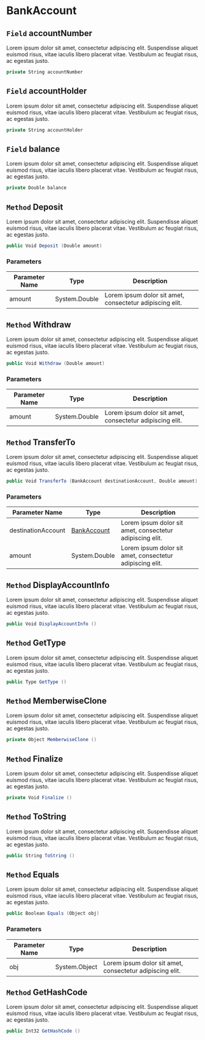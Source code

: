 # BankAccount

## `Field` accountNumber
Lorem ipsum dolor sit amet, consectetur adipiscing elit. Suspendisse aliquet euismod risus, vitae iaculis libero placerat vitae. Vestibulum ac feugiat risus, ac egestas justo. 
```csharp
private String accountNumber
```
## `Field` accountHolder
Lorem ipsum dolor sit amet, consectetur adipiscing elit. Suspendisse aliquet euismod risus, vitae iaculis libero placerat vitae. Vestibulum ac feugiat risus, ac egestas justo. 
```csharp
private String accountHolder
```
## `Field` balance
Lorem ipsum dolor sit amet, consectetur adipiscing elit. Suspendisse aliquet euismod risus, vitae iaculis libero placerat vitae. Vestibulum ac feugiat risus, ac egestas justo. 
```csharp
private Double balance
```
## `Method` Deposit
Lorem ipsum dolor sit amet, consectetur adipiscing elit. Suspendisse aliquet euismod risus, vitae iaculis libero placerat vitae. Vestibulum ac feugiat risus, ac egestas justo. 
```csharp
public Void Deposit (Double amount)
```
### Parameters
| Parameter Name  | Type      | Description                            |
|------------------|-----------|----------------------------------------|
|amount | System.Double | Lorem ipsum dolor sit amet, consectetur adipiscing elit. |

## `Method` Withdraw
Lorem ipsum dolor sit amet, consectetur adipiscing elit. Suspendisse aliquet euismod risus, vitae iaculis libero placerat vitae. Vestibulum ac feugiat risus, ac egestas justo. 
```csharp
public Void Withdraw (Double amount)
```
### Parameters
| Parameter Name  | Type      | Description                            |
|------------------|-----------|----------------------------------------|
|amount | System.Double | Lorem ipsum dolor sit amet, consectetur adipiscing elit. |

## `Method` TransferTo
Lorem ipsum dolor sit amet, consectetur adipiscing elit. Suspendisse aliquet euismod risus, vitae iaculis libero placerat vitae. Vestibulum ac feugiat risus, ac egestas justo. 
```csharp
public Void TransferTo (BankAccount destinationAccount, Double amount)
```
### Parameters
| Parameter Name  | Type      | Description                            |
|------------------|-----------|----------------------------------------|
|destinationAccount | [BankAccount](..\..\docs\Classes\BankAccount.md) | Lorem ipsum dolor sit amet, consectetur adipiscing elit. |
|amount | System.Double | Lorem ipsum dolor sit amet, consectetur adipiscing elit. |

## `Method` DisplayAccountInfo
Lorem ipsum dolor sit amet, consectetur adipiscing elit. Suspendisse aliquet euismod risus, vitae iaculis libero placerat vitae. Vestibulum ac feugiat risus, ac egestas justo. 
```csharp
public Void DisplayAccountInfo ()
```
## `Method` GetType
Lorem ipsum dolor sit amet, consectetur adipiscing elit. Suspendisse aliquet euismod risus, vitae iaculis libero placerat vitae. Vestibulum ac feugiat risus, ac egestas justo. 
```csharp
public Type GetType ()
```
## `Method` MemberwiseClone
Lorem ipsum dolor sit amet, consectetur adipiscing elit. Suspendisse aliquet euismod risus, vitae iaculis libero placerat vitae. Vestibulum ac feugiat risus, ac egestas justo. 
```csharp
private Object MemberwiseClone ()
```
## `Method` Finalize
Lorem ipsum dolor sit amet, consectetur adipiscing elit. Suspendisse aliquet euismod risus, vitae iaculis libero placerat vitae. Vestibulum ac feugiat risus, ac egestas justo. 
```csharp
private Void Finalize ()
```
## `Method` ToString
Lorem ipsum dolor sit amet, consectetur adipiscing elit. Suspendisse aliquet euismod risus, vitae iaculis libero placerat vitae. Vestibulum ac feugiat risus, ac egestas justo. 
```csharp
public String ToString ()
```
## `Method` Equals
Lorem ipsum dolor sit amet, consectetur adipiscing elit. Suspendisse aliquet euismod risus, vitae iaculis libero placerat vitae. Vestibulum ac feugiat risus, ac egestas justo. 
```csharp
public Boolean Equals (Object obj)
```
### Parameters
| Parameter Name  | Type      | Description                            |
|------------------|-----------|----------------------------------------|
|obj | System.Object | Lorem ipsum dolor sit amet, consectetur adipiscing elit. |

## `Method` GetHashCode
Lorem ipsum dolor sit amet, consectetur adipiscing elit. Suspendisse aliquet euismod risus, vitae iaculis libero placerat vitae. Vestibulum ac feugiat risus, ac egestas justo. 
```csharp
public Int32 GetHashCode ()
```